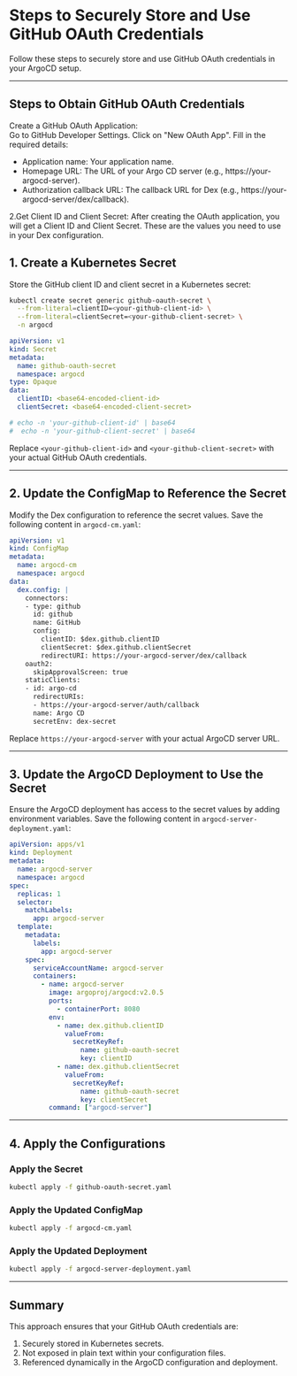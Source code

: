 # Steps to Securely Store and Use GitHub OAuth Credentials

Follow these steps to securely store and use GitHub OAuth credentials in your ArgoCD setup.

---
## Steps to Obtain GitHub OAuth Credentials

Create a GitHub OAuth Application:  
Go to GitHub Developer Settings.
Click on "New OAuth App".
Fill in the required details:
* Application name: Your application name.
* Homepage URL: The URL of your Argo CD server (e.g., https://your-argocd-server).
* Authorization callback URL: The callback URL for Dex (e.g., https://your-argocd-server/dex/callback).

2.Get Client ID and Client Secret:
After creating the OAuth application, you will get a Client ID and Client Secret. These are the values you need to use in your Dex configuration.
## 1. Create a Kubernetes Secret

Store the GitHub client ID and client secret in a Kubernetes secret:

```bash
kubectl create secret generic github-oauth-secret \
  --from-literal=clientID=<your-github-client-id> \
  --from-literal=clientSecret=<your-github-client-secret> \
  -n argocd
```

```yaml
apiVersion: v1
kind: Secret
metadata:
  name: github-oauth-secret
  namespace: argocd
type: Opaque
data:
  clientID: <base64-encoded-client-id>
  clientSecret: <base64-encoded-client-secret>

# echo -n 'your-github-client-id' | base64
#  echo -n 'your-github-client-secret' | base64
```

Replace `<your-github-client-id>` and `<your-github-client-secret>` with your actual GitHub OAuth credentials.

---

## 2. Update the ConfigMap to Reference the Secret

Modify the Dex configuration to reference the secret values. Save the following content in `argocd-cm.yaml`:

```yaml
apiVersion: v1
kind: ConfigMap
metadata:
  name: argocd-cm
  namespace: argocd
data:
  dex.config: |
    connectors:
    - type: github
      id: github
      name: GitHub
      config:
        clientID: $dex.github.clientID
        clientSecret: $dex.github.clientSecret
        redirectURI: https://your-argocd-server/dex/callback
    oauth2:
      skipApprovalScreen: true
    staticClients:
    - id: argo-cd
      redirectURIs:
      - https://your-argocd-server/auth/callback
      name: Argo CD
      secretEnv: dex-secret
```

Replace `https://your-argocd-server` with your actual ArgoCD server URL.

---

## 3. Update the ArgoCD Deployment to Use the Secret

Ensure the ArgoCD deployment has access to the secret values by adding environment variables. Save the following content in `argocd-server-deployment.yaml`:

```yaml
apiVersion: apps/v1
kind: Deployment
metadata:
  name: argocd-server
  namespace: argocd
spec:
  replicas: 1
  selector:
    matchLabels:
      app: argocd-server
  template:
    metadata:
      labels:
        app: argocd-server
    spec:
      serviceAccountName: argocd-server
      containers:
        - name: argocd-server
          image: argoproj/argocd:v2.0.5
          ports:
            - containerPort: 8080
          env:
            - name: dex.github.clientID
              valueFrom:
                secretKeyRef:
                  name: github-oauth-secret
                  key: clientID
            - name: dex.github.clientSecret
              valueFrom:
                secretKeyRef:
                  name: github-oauth-secret
                  key: clientSecret
          command: ["argocd-server"]
```

---

## 4. Apply the Configurations

### Apply the Secret

```bash
kubectl apply -f github-oauth-secret.yaml
```

### Apply the Updated ConfigMap

```bash
kubectl apply -f argocd-cm.yaml
```

### Apply the Updated Deployment

```bash
kubectl apply -f argocd-server-deployment.yaml
```

---

## Summary

This approach ensures that your GitHub OAuth credentials are:

1. Securely stored in Kubernetes secrets.
2. Not exposed in plain text within your configuration files.
3. Referenced dynamically in the ArgoCD configuration and deployment.
